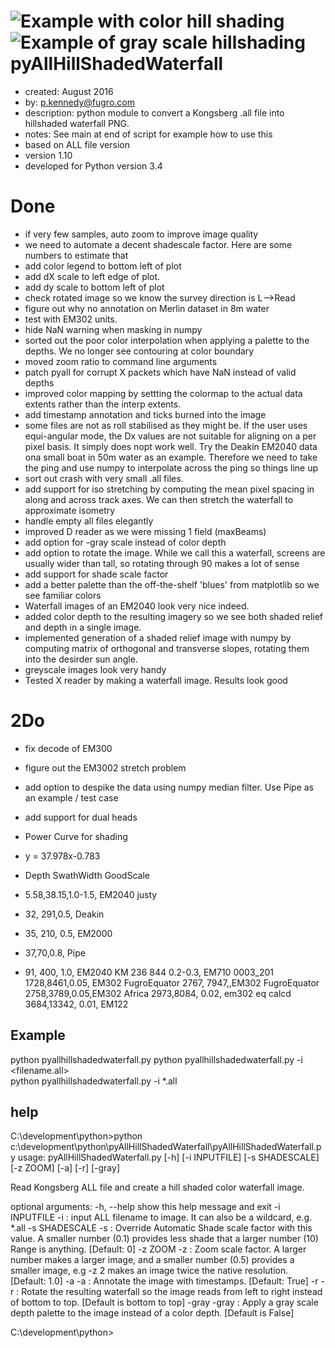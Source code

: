 ![Example with color hill shading](https://github.com/pktrigg/pyAllHillShadedWaterfall/blob/master/sample.png "Color Shaded Waterfall direct from .all file.")
![Example of gray scale hillshading](https://raw.githubusercontent.com/pktrigg/pyAllHillShadedWaterfall/sample2.png?raw=true "Gray Shaded Waterfall direct from .all file.")
pyAllHillShadedWaterfall
=====
* created:       August 2016
* by:            p.kennedy@fugro.com
* description:   python module to convert a Kongsberg .all file into hillshaded waterfall PNG.
* notes:         See main at end of script for example how to use this
* based on ALL file version 
* version 1.10
* developed for Python version 3.4 

Done
====
* if very few samples, auto zoom to improve image quality
* we need to automate a decent shadescale factor.  Here are some numbers to estimate that
* add color legend to bottom left of plot
* add dX scale to left edge of plot.
* add dy scale to bottom left of plot
* check rotated image so we know the survey direction is L-->Read
* figure out why no annotation on Merlin dataset in 8m water
* test with EM302 units.
* hide NaN warning when masking in numpy
* sorted out the poor color interpolation when applying a palette to the depths.  We no longer see contouring at color boundary
* moved zoom ratio to command line arguments
* patch pyall for corrupt X packets which have NaN instead of valid depths
* improved color mapping by settting the colormap to the actual data extents rather than the interp extents.
* add timestamp annotation and ticks burned into the image
* some files are not as roll stabilised as they might be.  If the user uses equi-angular mode, the Dx values are not suitable for aligning on a per pixel basis.  It simply does nopt work well.  Try the Deakin EM2040 data ona small boat in 50m water as an example.  Therefore we need to take the ping and use numpy to interpolate across the ping so things line up 
* sort out crash with very small .all files.
* add support for iso stretching by computing the mean pixel spacing in along and across track axes.  We can then stretch the waterfall to approximate isometry
* handle empty all files elegantly
* improved D reader as we were missing 1 field (maxBeams)
* add option for -gray scale instead of color depth
* add option to rotate the image.  While we call this a waterfall, screens are usually wider than tall, so rotating through 90 makes a lot of sense
* add support for shade scale factor
* add a better palette than the off-the-shelf 'blues' from matplotlib so we see familiar colors
* Waterfall images of an EM2040 look very nice indeed.
* added color depth to the resulting imagery so we see both shaded relief and depth in a single image. 
* implemented generation of a shaded relief image with numpy by computing matrix of orthogonal and transverse slopes, rotating them into the desirder sun angle.
* greyscale images look very handy
* Tested X reader by making a waterfall image.  Results look good


2Do
===
* fix decode of EM300
* figure out the EM3002 stretch problem
* add option to despike the data using numpy median filter.  Use Pipe as an example / test case 
* add support for dual heads

* Power Curve for shading
* y = 37.978x-0.783
* Depth    SwathWidth   GoodScale
* 5.58,38.15,1.0-1.5, EM2040 justy
* 32, 291,0.5, Deakin
* 35, 210, 0.5, EM2000
* 37,70,0.8, Pipe
* 91, 400, 1.0, EM2040 KM
236 844 0.2-0.3,  EM710 0003_201
1728,8461,0.05, EM302 FugroEquator
2767, 7947,,EM302 FugroEquator
2758,3789,0.05,EM302 Africa
2973,8084, 0.02, em302 eq calcd 
3684,13342, 0.01, EM122

Example
-------

python pyallhillshadedwaterfall.py
python pyallhillshadedwaterfall.py -i <filename.all>  
python pyallhillshadedwaterfall.py -i *.all  

help
----

C:\development\python>python c:\development\python\pyAllHillShadedWaterfall\pyAllHillShadedWaterfall.py
usage: pyAllHillShadedWaterfall.py [-h] [-i INPUTFILE] [-s SHADESCALE] [-z ZOOM] [-a] [-r] [-gray]

Read Kongsberg ALL file and create a hill shaded color waterfall image.

optional arguments:
  -h, --help     show this help message and exit
  -i INPUTFILE   -i <ALLfilename> : input ALL filename to image. It can also
                 be a wildcard, e.g. *.all
  -s SHADESCALE  -s <value> : Override Automatic Shade scale factor with this
                 value. A smaller number (0.1) provides less shade that a
                 larger number (10) Range is anything. [Default: 0]
  -z ZOOM        -z <value> : Zoom scale factor. A larger number makes a
                 larger image, and a smaller number (0.5) provides a smaller
                 image, e.g -z 2 makes an image twice the native resolution.
                 [Default: 1.0]
  -a             -a : Annotate the image with timestamps. [Default: True]
  -r             -r : Rotate the resulting waterfall so the image reads from
                 left to right instead of bottom to top. [Default is bottom to
                 top]
  -gray          -gray : Apply a gray scale depth palette to the image instead
                 of a color depth. [Default is False]

C:\development\python>